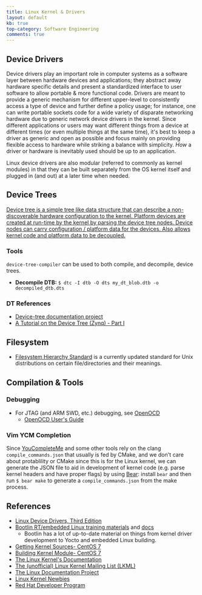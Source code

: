 ```yaml
---
title: Linux Kernel & Drivers
layout: default
kb: true
top-category: Software Engineering
comments: true
---
```


## Device Drivers

Device drivers play an important role in computer systems as a software layer between hardware devices and applications; they abstract away hardware specific details and present a standardized interface to user software to allow portable & more functional code. Drivers are meant to provide a generic mechanism for different upper-level to consistently access a type of device and further define a policy usage; for instance, one can write portable sockets code for a wide variety of disparate networking hardware due to generic network device drivers in the kernel. Since different applications or users may want different things from a device at different times (or even multiple things at the same time), it's best to keep a driver as generic and open as possible and focus mainly on providing flexible access to hardware while striking a balance with simplicity. _How_ a driver or hardware is inevitably used should be up to an application.

Linux device drivers are also modular (referred to commonly as kernel modules) in that they can be built separately from the OS kernel itself and plugged in (and out) at a later time when needed.


## Device Trees

[Device tree is a simple tree like data structure that can describe a non-discoverable hardware configuration to the kernel. Platform devices are created at run-time by the kernel by parsing the device tree nodes. Device nodes can carry configuration / platform data for the devices. Also allows kernel code and platform data to be decoupled.](https://elinux.org/images/4/48/Experiences_With_Device_Tree_Support_Development_For_ARM-Based_SOC's.pdf)

### Tools

`device-tree-compiler` can be used to both compile, and decompile, device trees.

- **Decompile DTB:** `$ dtc -I dtb -O dts my_dt_blob.dtb -o decompiled_dtb.dts`

### DT References

- [Device-tree documentation project](https://elinux.org/Device-tree_documentation_project)
- [A Tutorial on the Device Tree (Zynq) - Part I](http://xillybus.com/tutorials/device-tree-zynq-1)


## Filesystem

* [Filesystem Hierarchy Standard](http://www.pathname.com/fhs/) is a currently updated standard for Unix distributions on certain file/directories and their meanings.


## Compilation & Tools

### Debugging

* For JTAG (and ARM SWD, etc.) debugging, see [OpenOCD](https://openocd.org/)
  + [OpenOCD User's Guide](https://openocd.org/doc-release/html/index.html)

### Vim YCM Completion

Since [YouCompleteMe](https://github.com/ycm-core/YouCompleteMe) and some other tools rely on the clang `compile_commands.json` that usually is fed by CMake, and we don't care about protablility or CMake since this is for the Linux kernel, we can generate the JSON file to aid in development of kernel code (e.g. parse kernel headers and have proper flags) by using [Bear](https://github.com/rizsotto/Bear): install `bear` and then run `$ bear make` to generate a `compile_commands.json` from the make process.


## References

* [Linux Device Drivers, Third Edition](https://lwn.net/Kernel/LDD3/)
* [Bootlin RT/embedded Linux training materials](https://bootlin.com/training/) and [docs](https://bootlin.com/docs/)
  + Bootlin has a lot of up-to-date material on things from kernel driver development to Yocto and embedded Linux building.
* [Getting Kernel Sources- CentOS 7](https://wiki.centos.org/HowTos/I_need_the_Kernel_Source)
* [Building Kernel Module- CentOS 7](https://wiki.centos.org/HowTos/BuildingKernelModules)
* [The Linux Kernel's Documentation](https://www.kernel.org/doc/html/latest/)
* [The (unofficial) Linux Kernel Mailing List (LKML)](https://lkml.org/)
* [The Linux Documentation Project](http://www.tldp.org/guides.html)
* [Linux Kernel Newbies](https://kernelnewbies.org/)
* [Red Hat Developer Program](https://developers.redhat.com/)

